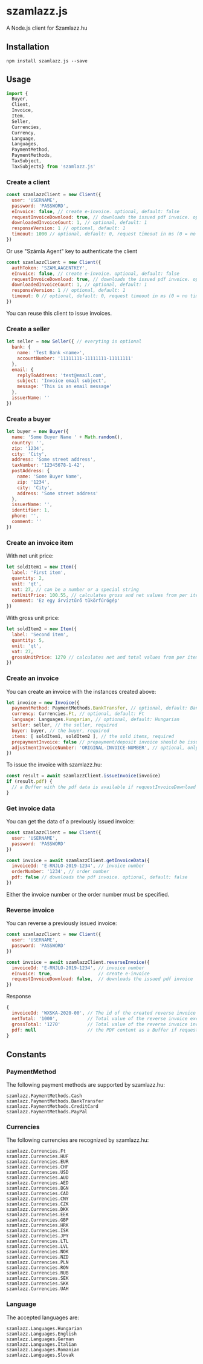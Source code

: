 # szamlazz.js

A Node.js client for Szamlazz.hu

## Installation

```
npm install szamlazz.js --save
```

## Usage

```javascript
import {
  Buyer,
  Client,
  Invoice,
  Item,
  Seller,
  Currencies,
  Currency,
  Language,
  Languages,
  PaymentMethod,
  PaymentMethods,
  TaxSubject,
  TaxSubjects} from 'szamlazz.js'
```

### Create a client

```javascript
const szamlazzClient = new Client({
  user: 'USERNAME',
  password: 'PASSWORD',
  eInvoice: false, // create e-invoice. optional, default: false
  requestInvoiceDownload: true, // downloads the issued pdf invoice. optional, default: false
  downloadedInvoiceCount: 1, // optional, default: 1
  responseVersion: 1 // optional, default: 1
  timeout: 1000 // optional, default: 0, request timeout in ms (0 = no timeout)
})
```

Or use "Számla Agent" key to authenticate the client

```javascript
const szamlazzClient = new Client({
  authToken: 'SZAMLAAGENTKEY',
  eInvoice: false, // create e-invoice. optional, default: false
  requestInvoiceDownload: true, // downloads the issued pdf invoice. optional, default: false
  downloadedInvoiceCount: 1, // optional, default: 1
  responseVersion: 1 // optional, default: 1
  timeout: 0 // optional, default: 0, request timeout in ms (0 = no timeout)
})
```

You can reuse this client to issue invoices.

### Create a seller

```javascript
let seller = new Seller({ // everyting is optional
  bank: {
    name: 'Test Bank <name>',
    accountNumber: '11111111-11111111-11111111'
  },
  email: {
    replyToAddress: 'test@email.com',
    subject: 'Invoice email subject',
    message: 'This is an email message'
  },
  issuerName: ''
})

```

### Create a buyer

```javascript
let buyer = new Buyer({
  name: 'Some Buyer Name ' + Math.random(),
  country: '',
  zip: '1234',
  city: 'City',
  address: 'Some street address',
  taxNumber: '12345678-1-42',
  postAddress: {
    name: 'Some Buyer Name',
    zip: '1234',
    city: 'City',
    address: 'Some street address'
  },
  issuerName: '',
  identifier: 1,
  phone: '',
  comment: ''
})
```

### Create an invoice item

With net unit price:
```javascript
let soldItem1 = new Item({
  label: 'First item',
  quantity: 2,
  unit: 'qt',
  vat: 27, // can be a number or a special string
  netUnitPrice: 100.55, // calculates gross and net values from per item net
  comment: 'Ez egy árvíztűrő tükörfúrógép'
})
```

With gross unit price:

```javascript
let soldItem2 = new Item({
  label: 'Second item',
  quantity: 5,
  unit: 'qt',
  vat: 27,
  grossUnitPrice: 1270 // calculates net and total values from per item gross
})
```

### Create an invoice

You can create an invoice with the instances created above:

```javascript
let invoice = new Invoice({
  paymentMethod: PaymentMethods.BankTransfer, // optional, default: BankTransfer
  currency: Currencies.Ft, // optional, default: Ft
  language: Languages.Hungarian, // optional, default: Hungarian
  seller: seller, // the seller, required
  buyer: buyer, // the buyer, required
  items: [ soldItem1, soldItem2 ], // the sold items, required
  prepaymentInvoice: false // prepayment/deposit invoice should be issued, optional, default: false
  adjustmentInvoiceNumber: 'ORIGINAL-INVOICE-NUMBER', // optional, only required for creating a correcting invoice
})
```

To issue the invoice with szamlazz.hu:

```javascript
const result = await szamlazzClient.issueInvoice(invoice)
if (result.pdf) {
  // a Buffer with the pdf data is available if requestInvoiceDownload === true
}
```

### Get invoice data

You can get the data of a previously issued invoice:

```javascript
const szamlazzClient = new Client({
  user: 'USERNAME',
  password: 'PASSWORD'
})

const invoice = await szamlazzClient.getInvoiceData({
  invoiceId: 'E-RNJLO-2019-1234', // invoice number
  orderNumber: '1234', // order number
  pdf: false // downloads the pdf invoice. optional, default: false
})
```

Either the invoice number or the order number must be specified.

### Reverse invoice

You can reverse a previously issued invoice:

```javascript
const szamlazzClient = new Client({
  user: 'USERNAME',
  password: 'PASSWORD'
})

const invoice = await szamlazzClient.reverseInvoice({
  invoiceId: 'E-RNJLO-2019-1234', // invoice number
  eInvoice: true,                 // create e-invoice
  requestInvoiceDownload: false,  // downloads the issued pdf invoice
})
```

Response
```javascript
{
  invoiceId: 'WXSKA-2020-00', // The id of the created reverse invoice
  netTotal: '1000',           // Total value of the reverse invoice excl. VAT
  grossTotal: '1270'          // Total value of the reverse invoice incl. VAT
  pdf: null                   // the PDF content as a Buffer if requestInvoiceDownload was true, otherwise undefined
}
```

## Constants

### PaymentMethod

The following payment methods are supported by szamlazz.hu:

```
szamlazz.PaymentMethods.Cash
szamlazz.PaymentMethods.BankTransfer
szamlazz.PaymentMethods.CreditCard
szamlazz.PaymentMethods.PayPal
```

### Currencies

The following currencies are recognized by szamlazz.hu:

```
szamlazz.Currencies.Ft
szamlazz.Currencies.HUF
szamlazz.Currencies.EUR
szamlazz.Currencies.CHF
szamlazz.Currencies.USD
szamlazz.Currencies.AUD
szamlazz.Currencies.AED
szamlazz.Currencies.BGN
szamlazz.Currencies.CAD
szamlazz.Currencies.CNY
szamlazz.Currencies.CZK
szamlazz.Currencies.DKK
szamlazz.Currencies.EEK
szamlazz.Currencies.GBP
szamlazz.Currencies.HRK
szamlazz.Currencies.ISK
szamlazz.Currencies.JPY
szamlazz.Currencies.LTL
szamlazz.Currencies.LVL
szamlazz.Currencies.NOK
szamlazz.Currencies.NZD
szamlazz.Currencies.PLN
szamlazz.Currencies.RON
szamlazz.Currencies.RUB
szamlazz.Currencies.SEK
szamlazz.Currencies.SKK
szamlazz.Currencies.UAH
```

### Language

The accepted languages are:

```
szamlazz.Languages.Hungarian
szamlazz.Languages.English
szamlazz.Languages.German
szamlazz.Languages.Italian
szamlazz.Languages.Romanian
szamlazz.Languages.Slovak
```

